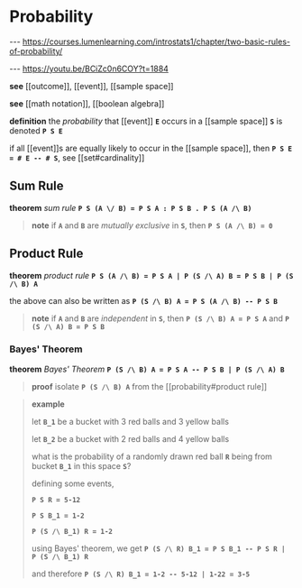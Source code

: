 # Probability

--- <https://courses.lumenlearning.com/introstats1/chapter/two-basic-rules-of-probability/>

--- <https://youtu.be/BCiZc0n6COY?t=1884>

**see** [[outcome]], [[event]], [[sample space]]

**see** [[math notation]], [[boolean algebra]]

**definition** the _probability_ that [[event]] **`E`** occurs in a [[sample space]] **`S`** is denoted **`P S E`**

if all [[event]]s are equally likely to occur in the [[sample space]], then **`P S E = # E -- # S`**, see [[set#cardinality]]

## Sum Rule

**theorem** _sum rule_ **`P S (A \/ B) = P S A : P S B . P S (A /\ B)`**

> **note** if **`A`** and **`B`** are _mutually exclusive_ in **`S`**, then **`P S (A /\ B) = 0`**

## Product Rule

**theorem** _product rule_ **`P S (A /\ B) = P S A | P (S /\ A) B = P S B | P (S /\ B) A`**

the above can also be written as **`P (S /\ B) A = P S (A /\ B) -- P S B`**

> **note** if **`A`** and **`B`** are _independent_ in **`S`**, then **`P (S /\ B) A = P S A`** and **`P (S /\ A) B = P S B`**

### Bayes' Theorem

**theorem** _Bayes' Theorem_ **`P (S /\ B) A = P S A -- P S B | P (S /\ A) B`**

> **proof** isolate **`P (S /\ B) A`** from the [[probability#product rule]]

> **example**
>
> let **`B_1`** be a bucket with 3 red balls and 3 yellow balls
>
> let **`B_2`** be a bucket with 2 red balls and 4 yellow balls
>
> what is the probability of a randomly drawn red ball **`R`** being from bucket **`B_1`** in this space **`S`**?
>
> defining some events,
>
> **`P S R = 5-12`**
>
> **`P S B_1 = 1-2`**
>
> **`P (S /\ B_1) R = 1-2`**
>
> using Bayes' theorem, we get **`P (S /\ R) B_1 = P S B_1 -- P S R | P (S /\ B_1) R`**
>
> and therefore **`P (S /\ R) B_1 = 1-2 -- 5-12 | 1-22 = 3-5`**
